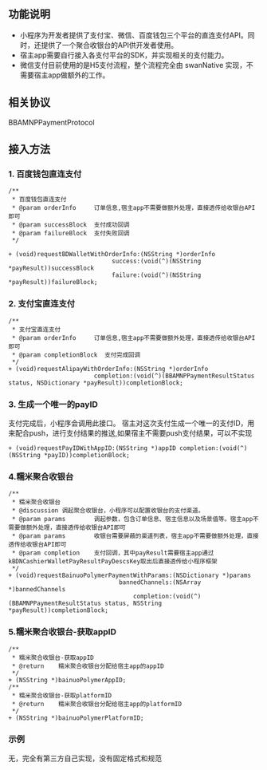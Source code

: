 
## 功能说明
+ 小程序为开发者提供了支付宝、微信、百度钱包三个平台的直连支付API。同时，还提供了一个聚合收银台的API供开发者使用。
+ 宿主app需要自行接入各支付平台的SDK，并实现相关的支付能力。
+ 微信支付目前使用的是H5支付流程，整个流程完全由 swanNative 实现，不需要宿主app做额外的工作。

## 相关协议
BBAMNPPaymentProtocol
 
## 接入方法

### 1. 百度钱包直连支付

```
/**
 * 百度钱包直连支付
 * @param orderInfo     订单信息,宿主app不需要做额外处理，直接透传给收银台API即可
 * @param successBlock  支付成功回调     
 * @param failureBlock  支付失败回调
 */

+ (void)requestBDWalletWithOrderInfo:(NSString *)orderInfo
                             success:(void(^)(NSString *payResult))successBlock
                             failure:(void(^)(NSString *payResult))failureBlock;
```

### 2. 支付宝直连支付

```
/**
 * 支付宝直连支付
 * @param orderInfo     订单信息,宿主app不需要做额外处理，直接透传给收银台API即可
 * @param completionBlock  支付完成回调     
 */
+ (void)requestAlipayWithOrderInfo:(NSString *)orderInfo
                        completion:(void(^)(BBAMNPPaymentResultStatus status, NSDictionary *payResult))completionBlock;
```

### 3. 生成一个唯一的payID

支付完成后，小程序会调用此接口。
宿主对这次支付生成一个唯一的支付ID，用来配合push，进行支付结果的推送,如果宿主不需要push支付结果，可以不实现

```
+ (void)requestPayIDWithAppID:(NSString *)appID completion:(void(^)(NSString *payID))completionBlock;
```

### 4.糯米聚合收银台

```
/**
 * 糯米聚合收银台
 * @discussion 调起聚合收银台，小程序可以配置收银台的支付渠道。
 * @param params        调起参数，包含订单信息、宿主信息以及场景值等。宿主app不需要做额外处理，直接透传给收银台API即可
 * @param params        收银台需要屏蔽的渠道列表，宿主app不需要做额外处理，直接透传给收银台API即可
 * @param completion    支付回调，其中payResult需要宿主app通过kBDNCashierWalletPayResultPayDescsKey取出后直接透传给小程序框架
 */
+ (void)requestBainuoPolymerPaymentWithParams:(NSDictionary *)params
                               bannedChannels:(NSArray *)bannedChannels
                                   completion:(void(^)(BBAMNPPaymentResultStatus status, NSString *payResult))completionBlock;
```

### 5.糯米聚合收银台-获取appID

```
/**
 * 糯米聚合收银台-获取appID
 * @return    糯米聚合收银台分配给宿主app的appID
 */
+ (NSString *)bainuoPolymerAppID;
/**
 * 糯米聚合收银台-获取platformID
 * @return    糯米聚合收银台分配给宿主app的platformID
 */
+ (NSString *)bainuoPolymerPlatformID;
```

### 示例
   无，完全有第三方自己实现，没有固定格式和规范





